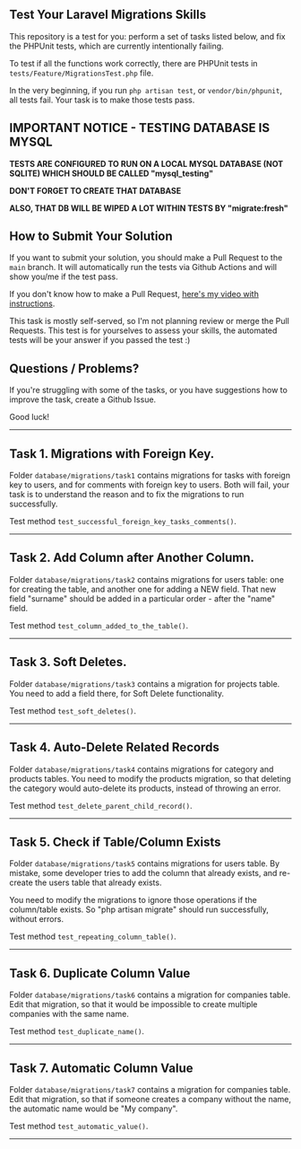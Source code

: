 ## Test Your Laravel Migrations Skills

This repository is a test for you: perform a set of tasks listed below, and fix the PHPUnit tests, which are currently intentionally failing.

To test if all the functions work correctly, there are PHPUnit tests in `tests/Feature/MigrationsTest.php` file.

In the very beginning, if you run `php artisan test`, or `vendor/bin/phpunit`, all tests fail.
Your task is to make those tests pass.


## IMPORTANT NOTICE - TESTING DATABASE IS MYSQL

**TESTS ARE CONFIGURED TO RUN ON A LOCAL MYSQL DATABASE (NOT SQLITE) WHICH SHOULD BE CALLED "mysql_testing"**

**DON'T FORGET TO CREATE THAT DATABASE**

**ALSO, THAT DB WILL BE WIPED A LOT WITHIN TESTS BY "migrate:fresh"**


## How to Submit Your Solution

If you want to submit your solution, you should make a Pull Request to the `main` branch.
It will automatically run the tests via Github Actions and will show you/me if the test pass.

If you don't know how to make a Pull Request, [here's my video with instructions](https://www.youtube.com/watch?v=vEcT6JIFji0).

This task is mostly self-served, so I'm not planning review or merge the Pull Requests. This test is for yourselves to assess your skills, the automated tests will be your answer if you passed the test :)


## Questions / Problems?

If you're struggling with some of the tasks, or you have suggestions how to improve the task, create a Github Issue.

Good luck!

---

## Task 1. Migrations with Foreign Key.

Folder `database/migrations/task1` contains migrations for tasks with foreign key to users, and for comments with foreign key to users. 
Both will fail, your task is to understand the reason and to fix the migrations to run successfully.

Test method `test_successful_foreign_key_tasks_comments()`.

---

## Task 2. Add Column after Another Column.

Folder `database/migrations/task2` contains migrations for users table: one for creating the table, and another one for adding a NEW field.
That new field "surname" should be added in a particular order - after the "name" field.

Test method `test_column_added_to_the_table()`.

---

## Task 3. Soft Deletes.

Folder `database/migrations/task3` contains a migration for projects table. You need to add a field there, for Soft Delete functionality.

Test method `test_soft_deletes()`.

---

## Task 4. Auto-Delete Related Records

Folder `database/migrations/task4` contains migrations for category and products tables. You need to modify the products migration, so that deleting the category would auto-delete its products, instead of throwing an error.

Test method `test_delete_parent_child_record()`.

---

## Task 5. Check if Table/Column Exists

Folder `database/migrations/task5` contains migrations for users table. By mistake, some developer tries to add the column that already exists, and re-create the users table that already exists.

You need to modify the migrations to ignore those operations if the column/table exists. So "php artisan migrate" should run successfully, without errors.

Test method `test_repeating_column_table()`.

---

## Task 6. Duplicate Column Value

Folder `database/migrations/task6` contains a migration for companies table. Edit that migration, so that it would be impossible to create multiple companies with the same name.

Test method `test_duplicate_name()`.

---

## Task 7. Automatic Column Value

Folder `database/migrations/task7` contains a migration for companies table. Edit that migration, so that if someone creates a company without the name, the automatic name would be "My company".

Test method `test_automatic_value()`.

---

